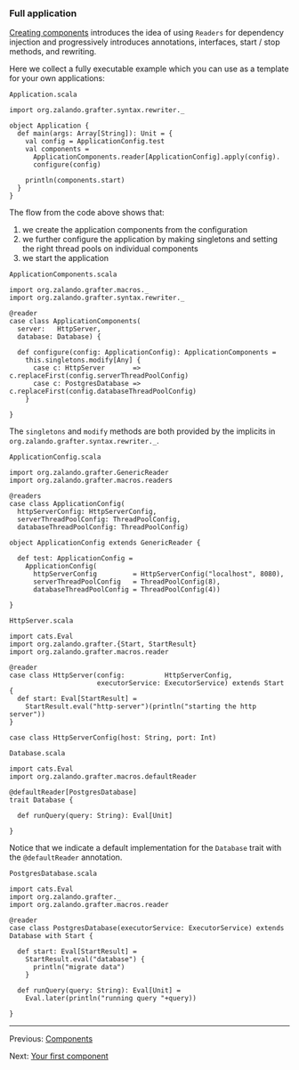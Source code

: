 ### Full application

[Creating components](creating.md) introduces the idea of using `Readers`
for dependency injection and progressively introduces annotations,
interfaces, start / stop methods, and rewriting.

Here we collect a fully executable
example which you can use as a template for your own applications:

`Application.scala`

```tut:silent:fail
import org.zalando.grafter.syntax.rewriter._

object Application {
  def main(args: Array[String]): Unit = {
    val config = ApplicationConfig.test
    val components =
      ApplicationComponents.reader[ApplicationConfig].apply(config).
      configure(config)

    println(components.start)
  }
}
```

The flow from the code above shows that:

 1. we create the application components from the configuration
 2. we further configure the application by making singletons and setting
    the right thread pools on individual components
 3. we start the application

`ApplicationComponents.scala`

```tut:fail
import org.zalando.grafter.macros._
import org.zalando.grafter.syntax.rewriter._

@reader
case class ApplicationComponents(
  server:   HttpServer,
  database: Database) {

  def configure(config: ApplicationConfig): ApplicationComponents =
    this.singletons.modify[Any] {
      case c: HttpServer       => c.replaceFirst(config.serverThreadPoolConfig)
      case c: PostgresDatabase => c.replaceFirst(config.databaseThreadPoolConfig)
    }

}
```

The `singletons` and `modify` methods are both provided by the implicits in
`org.zalando.grafter.syntax.rewriter._`.

`ApplicationConfig.scala`

```tut:fail
import org.zalando.grafter.GenericReader
import org.zalando.grafter.macros.readers

@readers
case class ApplicationConfig(
  httpServerConfig: HttpServerConfig,
  serverThreadPoolConfig: ThreadPoolConfig,
  databaseThreadPoolConfig: ThreadPoolConfig)

object ApplicationConfig extends GenericReader {

  def test: ApplicationConfig =
    ApplicationConfig(
      httpServerConfig         = HttpServerConfig("localhost", 8080),
      serverThreadPoolConfig   = ThreadPoolConfig(8),
      databaseThreadPoolConfig = ThreadPoolConfig(4))

}
```

`HttpServer.scala`

```tut:nofail
import cats.Eval
import org.zalando.grafter.{Start, StartResult}
import org.zalando.grafter.macros.reader

@reader
case class HttpServer(config:          HttpServerConfig,
                      executorService: ExecutorService) extends Start {
  def start: Eval[StartResult] =
    StartResult.eval("http-server")(println("starting the http server"))
}

case class HttpServerConfig(host: String, port: Int)
```

`Database.scala`

```tut:fail
import cats.Eval
import org.zalando.grafter.macros.defaultReader

@defaultReader[PostgresDatabase]
trait Database {

  def runQuery(query: String): Eval[Unit]

}
```

Notice that we indicate a default implementation for the `Database` trait
with the `@defaultReader` annotation.

`PostgresDatabase.scala`

```tut:fail
import cats.Eval
import org.zalando.grafter._
import org.zalando.grafter.macros.reader

@reader
case class PostgresDatabase(executorService: ExecutorService) extends Database with Start {

  def start: Eval[StartResult] =
    StartResult.eval("database") {
      println("migrate data")
    }

  def runQuery(query: String): Eval[Unit] =
    Eval.later(println("running query "+query))

}
```

----
Previous: [Components](components.md)

Next: [Your first component](creating.md)
